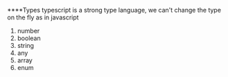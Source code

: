 ****Types
typescript is a strong type language, we can't change the type on the fly as in javascript
1. number
2. boolean
3. string
4. any
5. array
6. enum


